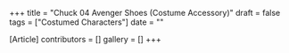 +++
title = "Chuck 04 Avenger Shoes (Costume Accessory)"
draft = false
tags = ["Costumed Characters"]
date = ""

[Article]
contributors = []
gallery = []
+++